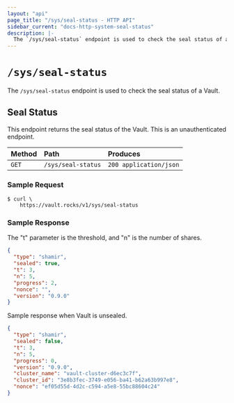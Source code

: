 ```yaml
---
layout: "api"
page_title: "/sys/seal-status - HTTP API"
sidebar_current: "docs-http-system-seal-status"
description: |-
  The `/sys/seal-status` endpoint is used to check the seal status of a Vault.
---
```


# `/sys/seal-status`

The `/sys/seal-status` endpoint is used to check the seal status of a Vault.

## Seal Status

This endpoint returns the seal status of the Vault. This is an unauthenticated
endpoint.

| Method   | Path                         | Produces               |
| :------- | :--------------------------- | :--------------------- |
| `GET`    | `/sys/seal-status`           | `200 application/json` |

### Sample Request

```
$ curl \
    https://vault.rocks/v1/sys/seal-status
```

### Sample Response

The "t" parameter is the threshold, and "n" is the number of shares.

```json
{
  "type": "shamir",
  "sealed": true,
  "t": 3,
  "n": 5,
  "progress": 2,
  "nonce": "",
  "version": "0.9.0"
}
```

Sample response when Vault is unsealed.

```json
{
  "type": "shamir",
  "sealed": false,
  "t": 3,
  "n": 5,
  "progress": 0,
  "version": "0.9.0",
  "cluster_name": "vault-cluster-d6ec3c7f",
  "cluster_id": "3e8b3fec-3749-e056-ba41-b62a63b997e8",
  "nonce": "ef05d55d-4d2c-c594-a5e8-55bc88604c24"
}
```
